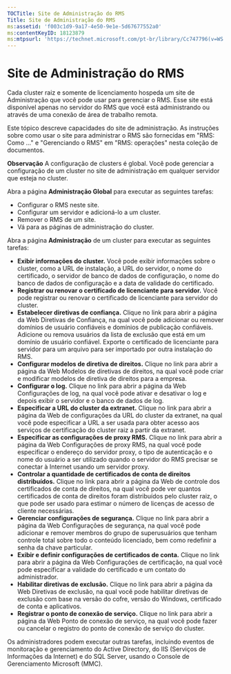 ```yaml
---
TOCTitle: Site de Administração do RMS
Title: Site de Administração do RMS
ms:assetid: 'f003c1d9-9a17-4e50-9e1e-5d67677552a0'
ms:contentKeyID: 18123879
ms:mtpsurl: 'https://technet.microsoft.com/pt-br/library/Cc747796(v=WS.10)'
---
```


Site de Administração do RMS
============================

Cada cluster raiz e somente de licenciamento hospeda um site de Administração que você pode usar para gerenciar o RMS. Esse site está disponível apenas no servidor do RMS que você está administrando ou através de uma conexão de área de trabalho remota.

Este tópico descreve capacidades do site de administração. As instruções sobre como usar o site para administrar o RMS são fornecidas em "RMS: Como ..." e "Gerenciando o RMS" em "RMS: operações" nesta coleção de documentos.

**Observação** A configuração de clusters é global. Você pode gerenciar a configuração de um cluster no site de administração em qualquer servidor que esteja no cluster.

Abra a página **Administração Global** para executar as seguintes tarefas:

-   Configurar o RMS neste site.
-   Configurar um servidor e adicioná-lo a um cluster.
-   Remover o RMS de um site.
-   Vá para as páginas de administração do cluster.

Abra a página **Administração** de um cluster para executar as seguintes tarefas:

-   **Exibir informações do cluster.** Você pode exibir informações sobre o cluster, como a URL de instalação, a URL do servidor, o nome do certificado, o servidor de banco de dados de configuração, o nome do banco de dados de configuração e a data de validade do certificado.
-   **Registrar ou renovar o certificado de licenciante para servidor.** Você pode registrar ou renovar o certificado de licenciante para servidor do cluster.
-   **Estabelecer diretivas de confiança.** Clique no link para abrir a página da Web Diretivas de Confiança, na qual você pode adicionar ou remover domínios de usuário confiáveis e domínios de publicação confiáveis. Adicione ou remova usuários da lista de exclusão que está em um domínio de usuário confiável. Exporte o certificado de licenciante para servidor para um arquivo para ser importado por outra instalação do RMS.
-   **Configurar modelos de diretiva de direitos.** Clique no link para abrir a página da Web Modelos de diretivas de direitos, na qual você pode criar e modificar modelos de diretiva de direitos para a empresa.
-   **Configurar o log.** Clique no link para abrir a página da Web Configurações de log, na qual você pode ativar e desativar o log e depois exibir o servidor e o banco de dados de log.
-   **Especificar a URL do cluster da extranet.** Clique no link para abrir a página da Web de configurações da URL do cluster da extranet, na qual você pode especificar a URL a ser usada para obter acesso aos serviços de certificação do cluster raiz a partir da extranet.
-   **Especificar as configurações de proxy RMS.** Clique no link para abrir a página da Web Configurações de proxy RMS, na qual você pode especificar o endereço do servidor proxy, o tipo de autenticação e o nome do usuário a ser utilizado quando o servidor do RMS precisar se conectar à Internet usando um servidor proxy.
-   **Controlar a quantidade de certificados de conta de direitos distribuídos.** Clique no link para abrir a página da Web de controle dos certificados de conta de direitos, na qual você pode ver quantos certificados de conta de direitos foram distribuídos pelo cluster raiz, o que pode ser usado para estimar o número de licenças de acesso de cliente necessárias.
-   **Gerenciar configurações de segurança.** Clique no link para abrir a página da Web Configurações de segurança, na qual você pode adicionar e remover membros do grupo de superusuários que tenham controle total sobre todo o conteúdo licenciado, bem como redefinir a senha da chave particular.
-   **Exibir e definir configurações de certificados de conta.** Clique no link para abrir a página da Web Configurações de certificação, na qual você pode especificar a validade do certificado e um contato do administrador.
-   **Habilitar diretivas de exclusão.** Clique no link para abrir a página da Web Diretivas de exclusão, na qual você pode habilitar diretivas de exclusão com base na versão do cofre, versão do Windows, certificado de conta e aplicativos.
-   **Registrar o ponto de conexão de serviço.** Clique no link para abrir a página da Web Ponto de conexão de serviço, na qual você pode fazer ou cancelar o registro do ponto de conexão de serviço do cluster.

Os administradores podem executar outras tarefas, incluindo eventos de monitoração e gerenciamento do Active Directory, do IIS (Serviços de Informações da Internet) e do SQL Server, usando o Console de Gerenciamento Microsoft (MMC).
